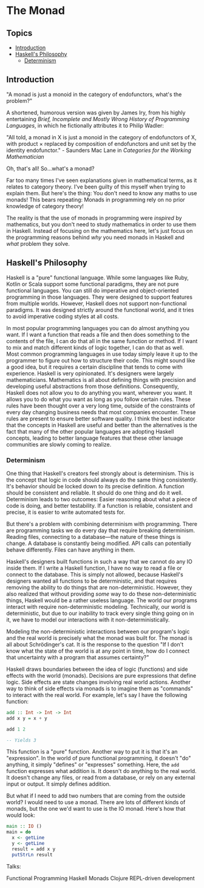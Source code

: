 # The Monad

## Topics

- [Introduction](#introduction)
- [Haskell's Philosophy](#philosophy)
  - [Determinism](#determinism)

<a name="introduction"></a>

## Introduction

"A monad is just a monoid in the category of endofunctors, what's the problem?"

A shortened, humorous version was given by James Iry, from his highly entertaining *Brief, Incomplete and Mostly Wrong History of Programming Languages*, in which he fictionally attributes it to Philip Wadler:

"All told, a monad in X is just a monoid in the category of endofunctors of X, with product × replaced by composition of endofunctors and unit set by the identity endofunctor." - Saunders Mac Lane in *Categories for the Working Mathematician*

Oh, that's all! So...what's a monad?

Far too many times I've seen explanations given in mathematical terms, as it relates to category theory. I've been guilty of this myself when trying to explain them. But here's the thing: You don't need to know any maths to use monads! This bears repeating: Monads in programming rely on no prior knowledge of category theory!

The reality is that the use of monads in programming were *inspired* by mathematics, but you don't need to study mathematics in order to use them in Haskell. Instead of focusing on the mathematics here, let's just focus on the programming reasons behind *why* you need monads in Haskell and *what* problem they solve.

<a name="philosophy"></a>

## Haskell's Philosophy

Haskell is a "pure" functional language. While some languages like Ruby, Kotlin or Scala support some functional paradigms, they are not pure functional languages. You can still do imperative and object-oriented programming in those languages. They were designed to support features from multiple worlds. However, Haskell does not support non-functional paradigms. It was designed strictly around the functional world, and it tries to avoid imperative coding styles at all costs.

In most popular programming languages you can do almost anything you want. If I want a function that reads a file and then does something to the contents of the file, I can do that all in the same function or method. If I want to mix and match different kinds of logic together, I can do that as well. Most common programming languages in use today simply leave it up to the programmer to figure out how to structure their code. This might sound like a good idea, but it requires a certain discipline that tends to come with experience. Haskell is very opinionated. It's designers were largely mathematicians. Mathematics is all about defining things with precision and developing useful abstractions from those definitions. Consequently, Haskell does not allow you to do anything you want, wherever you want. It allows you to do what you want as long as you follow certain rules. These rules have been thought over a very long time, outside of the constraints of every day changing business needs that most companies encounter. These rules are present to ensure better software quality. I think the best indicator that the concepts in Haskell are useful and better than the alternatives is the fact that many of the other popular languages are adopting Haskell concepts, leading to better language features that these other lanuage communities are slowly coming to realize.

<a name="determinism"></a>

### Determinism

One thing that Haskell's creators feel strongly about is determinism. This is the concept that logic in code should always do the same thing consistently. It's behavior should be locked down to its precise definition. A function should be consistent and reliable. It should do one thing and do it well. Determinism leads to two outcomes: Easier reasoning about what a piece of code is doing, and better testability. If a function is reliable, consistent and precise, it is easier to write automated tests for.

But there's a problem with combining determinism with programming. There are programming tasks we do every day that require breaking determinism. Reading files, connecting to a database&mdash;the nature of these things is change. A database is constantly being modified. API calls can potentially behave differently. Files can have anything in them.

Haskell's designers built functions in such a way that we cannot do any IO inside them. If I write a Haskell function, I have no way to read a file or connect to the database. This is simply not allowed, because Haskell's designers wanted all functions to be deterministic, and that requires removing the ability to do things that are non-deterministic. However, they also realized that without providing *some* way to do these non-deterministic things, Haskell would be a rather useless language. The world our programs interact with require non-deterministic modeling. Technically, our world is deterministic, but due to our inability to track every single thing going on in it, we have to model our interactions with it non-deterministically.

Modeling the non-deterministic interactions between our program's logic and the real world is precisely what the monad was built for. The monad is all about Schrödinger's cat. It is the response to the question "If I don't know what the state of the world is at any point in time, how do I connect that uncertainty with a program that assumes certainty?"

Haskell draws boundaries between the idea of logic (functions) and side effects with the world (monads). Decisions are pure expressions that define logic. Side effects are state changes involving real world actions. Another way to think of side effects via monads is to imagine them as "commands" to interact with the real world. For example, let's say I have the following function:

```haskell
add :: Int -> Int -> Int
add x y = x + y

add 1 2

-- Yields 3
```

This function is a "pure" function. Another way to put it is that it's an "expression". In the world of pure functional programming, it doesn't "do" anything, it simply "defines" or "expresses" something. Here, the `add` function expresses what addition is. It doesn't do anything to the real world. It doesn't change any files, or read from a database, or rely on any external input or output. It simply defines addition.

But what if I need to add two numbers that are coming from the outside world? I would need to use a monad. There are lots of different kinds of monads, but the one we'd want to use is the IO monad. Here's how that would look:

```haskell
main :: IO ()
main = do
  x <- getLine
  y <- getLine
  result = add x y
  putStrLn result
```


Talks:

Functional Programming
Haskell
Monads
Clojure
REPL-driven development
